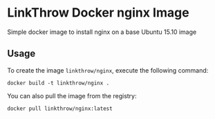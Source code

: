 LinkThrow Docker nginx Image
==========================

Simple docker image to install nginx on a base Ubuntu 15.10 image


Usage
-----

To create the image `linkthrow/nginx`, execute the following command:

    docker build -t linkthrow/nginx .

You can also pull the image from the registry:

    docker pull linkthrow/nginx:latest
